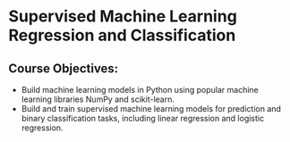 # Supervised Machine Learning Regression and Classification

## Course Objectives:
- Build machine learning models in Python using popular machine learning libraries NumPy and scikit-learn.
- Build and train supervised machine learning models for prediction and binary classification tasks, including linear regression and logistic regression.
